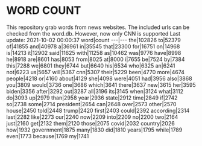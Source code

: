 # WORD COUNT
This repository grab words from news websites. The included urls can be checked from the word.db.
However, now only CNN is supported
Last update: 2021-10-02 00:00:37
word|count
---|---
the|102826
to|52379
of|41855
and|40978
a|36961
in|35545
that|23300
for|16751
on|14968
is|14213
it|12902
said|11625
with|11258
as|10462
was|9776
have|8998
he|8918
are|8601
has|8053
from|8025
at|8000
i|7655
be|7524
by|7384
this|7288
we|6801
they|6744
but|6640
his|6534
who|6325
an|6241
not|6223
us|5657
will|5367
cnn|5307
their|5229
been|4770
more|4674
people|4218
or|4160
about|4129
she|4098
were|4051
had|3956
also|3868
you|3809
would|3736
one|3686
which|3641
there|3637
new|3615
her|3595
biden|3356
after|3292
out|3287
all|3196
its|3145
when|3124
what|3112
do|3093
up|2979
than|2958
year|2936
state|2912
time|2849
if|2742
so|2738
some|2714
president|2654
can|2648
over|2573
other|2570
house|2450
told|2448
trump|2420
first|2403
could|2392
according|2314
last|2282
like|2273
our|2240
now|2209
into|2209
no|2200
two|2164
just|2160
get|2132
them|2120
those|2075
covid|2032
country|2026
how|1932
government|1875
many|1830
did|1810
years|1795
while|1789
even|1773
because|1769
my|1741
